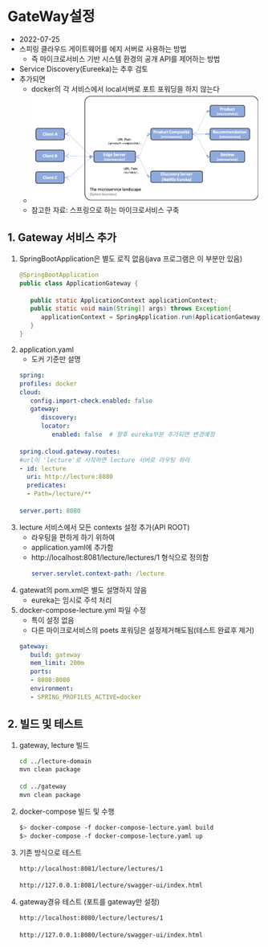# GateWay설정
- 2022-07-25
- 스피링 클라우드 게이트웨어를 에지 서버로 사용하는 방법
  - 즉 마이크로서비스 기반 시스템 환경의 공개 API를 제어하는 방법
- Service Discovery(Eureeka)는 추후 검토
- 추가되면
  - docker의 각 서비스에서 local서버로 포트 포워딩을 하지 않는다
  - ![](images/04-gateway.png)
  - 참고한 자료: 스프링으로 하는 마이크로서비스 구축
## 1. Gateway 서비스 추가

1. SpringBootApplication은 별도 로직 없음(java 프로그램은 이 부분만 있음)
   ```java
   @SpringBootApplication
   public class ApplicationGateway {

      public static ApplicationContext applicationContext;
      public static void main(String[] args) throws Exception{
         applicationContext = SpringApplication.run(ApplicationGateway.class, args);
      }
   }
   ```
2. application.yaml
   - 도커 기준만 설명
   ```yaml
   spring:
   profiles: docker
   cloud:
      config.import-check.enabled: false
      gateway:
         discovery:
         locator:
            enabled: false  # 향후 eureka부분 추가되면 변경예정

   spring.cloud.gateway.routes:
   #url이 'lecture'로 시작하면 lecture 서버로 라우팅 하라
   - id: lecture
     uri: http://lecture:8080
     predicates:
     - Path=/lecture/**

   server.port: 8080
   ```
3. lecture 서비스에서 모든 contexts 설정 추가(API ROOT)
   - 라우팅을 편하게 하기 위하여
   - application.yaml에 추가함
   -  http://localhost:8081/lecture/lectures/1 형식으로 정의함
      ```yaml
      server.servlet.context-path: /lecture
      ```
4. gatewat의 pom.xml은 별도 설명하지 않음
   - eureka는 임시로 주석 처리
5. docker-compose-lecture.yml 파일 수정
   - 특이 설정 없음
   - 다른 마이크로서비스의 poets 포워딩은 설정제거해도됨(테스트 완료후 제거)
   ```yaml
   gateway:
      build: gateway
      mem_limit: 200m
      ports:
      - 8080:8080
      environment:
      - SPRING_PROFILES_ACTIVE=docker
   ```

## 2. 빌드 및 테스트
1. gateway, lecture 빌드
   ```bash
   cd ../lecture-domain
   mvn clean package

   cd ../gateway
   mvn clean package
   ```
2. docker-compose 빌드 및 수행
   ```bash
   $> docker-compose -f docker-compose-lecture.yaml build
   $> docker-compose -f docker-compose-lecture.yaml up
   ```
3. 기존 방식으로 테스트
   ```bash
   http://localhost:8081/lecture/lectures/1

   http://127.0.0.1:8081/lecture/swagger-ui/index.html

   ```
4. gateway경유 테스트 (포트를 gateway만 설정)
   ```bash
   http://localhost:8080/lecture/lectures/1

   http://127.0.0.1:8080/lecture/swagger-ui/index.html

   ```
